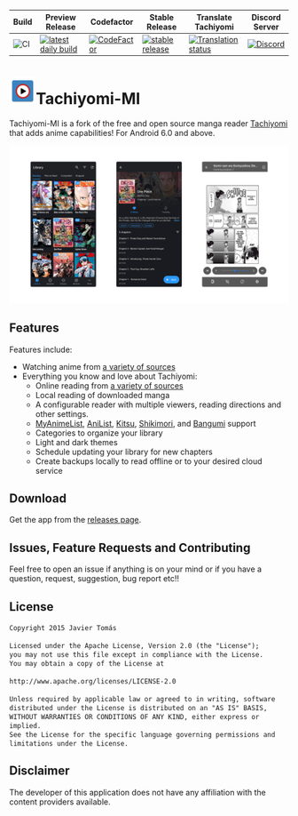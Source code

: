 | Build | Preview Release | Codefactor | Stable Release | Translate Tachiyomi | Discord Server |
|-------|-----------|-------|----------|------------|---------|
| ![CI](https://github.com/jmir1/tachiyomi-mi/workflows/CI/badge.svg?branch=master&event=push) | [![latest daily build](https://img.shields.io/github/v/release/jmir1/tachiyomi-mi-preview.svg?maxAge=3600&label=download)](https://github.com/jmir1/tachiyomi-mi-preview/releases) | [![CodeFactor](https://www.codefactor.io/repository/github/jmir1/tachiyomi-mi/badge)](https://www.codefactor.io/repository/github/jmir1/tachiyomi-mi) | [![stable release](https://img.shields.io/github/release/jmir1/tachiyomi-mi.svg?maxAge=3600&label=download)](https://github.com/jmir1/tachiyomi-mi/releases) | [![Translation status](https://hosted.weblate.org/widgets/tachiyomi/-/svg-badge.svg)](https://hosted.weblate.org/engage/tachiyomi/?utm_source=widget) | [![Discord](https://img.shields.io/discord/841701076242530374?label=discord&labelColor=7289da&color=2c2f33&style=flat)](https://discord.gg/F32UjdJZrR) |


# ![app icon](./.github/readme-images/app-icon.png)Tachiyomi-MI
Tachiyomi-MI is a fork of the free and open source manga reader [Tachiyomi](https://github.com/tachiyomiorg/tachiyomi) that adds anime capabilities! For Android 6.0 and above.

![screenshots of app](./.github/readme-images/screens.png)

## Features

Features include:
* Watching anime from [a variety of sources](https://github.com/jmir1/tachiyomi-extensions)
* Everything you know and love about Tachiyomi: 
    * Online reading from [a variety of sources](https://github.com/tachiyomiorg/tachiyomi-extensions)
    * Local reading of downloaded manga
    * A configurable reader with multiple viewers, reading directions and other settings.
    * [MyAnimeList](https://myanimelist.net/), [AniList](https://anilist.co/), [Kitsu](https://kitsu.io/), [Shikimori](https://shikimori.one), and [Bangumi](https://bgm.tv/) support
    * Categories to organize your library
    * Light and dark themes
    * Schedule updating your library for new chapters
    * Create backups locally to read offline or to your desired cloud service

## Download
Get the app from the [releases page](https://github.com/jmir1/tachiyomi-mi/releases).

## Issues, Feature Requests and Contributing

Feel free to open an issue if anything is on your mind or if you have a question, request, suggestion, bug report etc!! 


## License

    Copyright 2015 Javier Tomás

    Licensed under the Apache License, Version 2.0 (the "License");
    you may not use this file except in compliance with the License.
    You may obtain a copy of the License at

    http://www.apache.org/licenses/LICENSE-2.0

    Unless required by applicable law or agreed to in writing, software
    distributed under the License is distributed on an "AS IS" BASIS,
    WITHOUT WARRANTIES OR CONDITIONS OF ANY KIND, either express or implied.
    See the License for the specific language governing permissions and
    limitations under the License.

## Disclaimer

The developer of this application does not have any affiliation with the content providers available.
